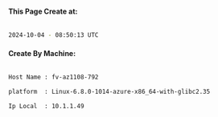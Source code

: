 
   
#### This Page Create at:

```bash

2024-10-04 - 08:50:13 UTC

```

#### Create By Machine:

```bash

Host Name : fv-az1108-792

platform  : Linux-6.8.0-1014-azure-x86_64-with-glibc2.35

Ip Local  : 10.1.1.49

```

